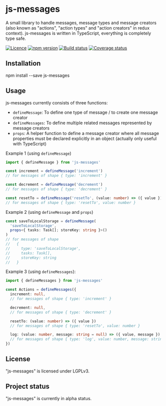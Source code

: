 # js-messages

A small library to handle messages, message types and message creators
(also known as "actions", "action types" and "action creators" in redux context).
js-messages is written in TypeScript, everything is completely type safe.

[![Licence](https://img.shields.io/badge/licence-LGPLv3-blue.svg?style=flat)](https://github.com/js-works/js-messages/blob/master/LICENSE)
[![npm version](https://img.shields.io/npm/v/js-messages.svg?style=flat)](https://www.npmjs.com/package/js-messages)
[![Build status](https://travis-ci.com/js-works/js-messages.svg)](https://travis-ci.org/js-works/js-messages)
[![Coverage status](https://coveralls.io/repos/github/js-works/js-messages/badge.svg?branch=master)](https://coveralls.io/github/js-works/js-messages?branch=master)

## Installation

npm install --save js-messages

## Usage

js-messages currently consists of three functions:

- `defineMessage`: To define one type of message / to create one message creator
- `defineMessages`: To define multiple related messages represented by message creators
- `props`: A helper function to define a message creator where all message properties
  must be declared explicitly in an object (actually only useful with TypeScript)

Example 1 (using `defineMessage`)

```ts
import { defineMessage } from 'js-messages'

const increment = defineMessage('increment')
// for messages of shape { type: 'increment' }

const decrement = defineMessage('decrement')
// for messages of shape { type: 'decrement' }

const resetTo = defineMessage('resetTo', (value: number) => ({ value }))
// for messages of shape { type: 'resetTo', value: number }
```

Example 2 (using `defineMessage` and `props`)

```ts
const saveToLocalStorage = defineMessage(
  'saveToLocalStorage',
  props<{ tasks: Task[]; storeKey: string }>()
)
// for messages of shape
//   {
//     type: 'saveToLocalStorage',
//     tasks: Task[],
//     storeKey: string
//   }
```

Example 3 (using `defineMessages`):

```ts
import { defineMessages } from 'js-messages'

const Actions = defineMessages({
  increment: null,
  // for messages of shape { type: 'increment' }

  decrement: null,
  // for messages of shape { type: 'decrement' }

  resetTo: (value: number) => ({ value })
  // for messages of shape { type: 'resetTo', value: number }

  log: (value: number, message: string = null) => ({ value, message })
  // for messages of shape { type: 'log', value: number, message: string }
})
```

## License

"js-messages" is licensed under LGPLv3.

## Project status

"js-messages" is currently in alpha status.
